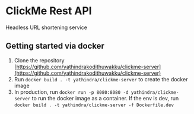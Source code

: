 # ClickMe Rest API

Headless URL shortening service

## Getting started via docker

1. Clone the repository [https://github.com/yathindrakodithuwakku/clickme-server](https://github.com/yathindrakodithuwakku/clickme-server)
2. Run `docker build . -t yathindra/clickme-server` to create the docker image
3. In production, run `docker run -p 8080:8080 -d yathindra/clickme-server` to run the docker image as a container. If the env is dev, run `docker build . -t yathindra/clickme-server -f Dockerfile.dev`